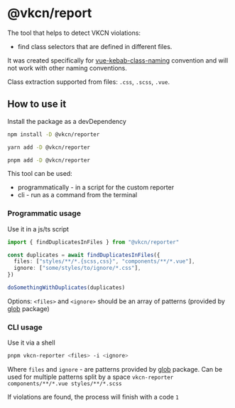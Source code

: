 # @vkcn/report

The tool that helps to detect VKCN violations:

- find class selectors that are defined in different files.

It was created specifically for [vue-kebab-class-naming](https://www.npmjs.com/package/@vkcn/eslint-plugin) convention and will not work with other naming conventions.

Class extraction supported from files: `.css`, `.scss`, `.vue`.

## How to use it

Install the package as a devDependency

```bash
npm install -D @vkcn/reporter
```

```bash
yarn add -D @vkcn/reporter
```

```bash
pnpm add -D @vkcn/reporter
```

This tool can be used:

- programmatically - in a script for the custom reporter
- cli - run as a command from the terminal

### Programmatic usage

Use it in a js/ts script

```ts
import { findDuplicatesInFiles } from "@vkcn/reporter"

const duplicates = await findDuplicatesInFiles({
  files: ["styles/**/*.{scss,css}", "components/**/*.vue"],
  ignore: ["some/styles/to/ignore/*.css"],
})

doSomethingWithDuplicates(duplicates)
```

Options: `<files>` and `<ignore>` should be an array of patterns (provided by [glob](https://www.npmjs.com/package/glob) package)

### CLI usage

Use it via a shell

```bash
pnpm vkcn-reporter <files> -i <ignore>
```

Where `files` and `ignore` - are patterns provided by [glob](https://www.npmjs.com/package/glob) package. Can be used for multiple patterns split by a space `vkcn-reporter components/**/*.vue styles/**/*.scss`

If violations are found, the process will finish with a code `1`
